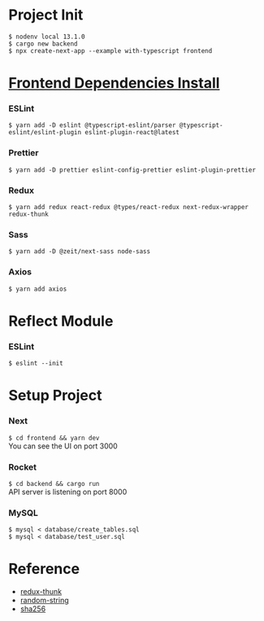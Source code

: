 # Project Init
`$ nodenv local 13.1.0`  
`$ cargo new backend`  
`$ npx create-next-app --example with-typescript frontend`

# [Frontend Dependencies Install](https://qiita.com/yohei_nakamura/items/2365682720ffd2fb3424)
### ESLint
`$ yarn add -D eslint @typescript-eslint/parser @typescript-eslint/eslint-plugin eslint-plugin-react@latest`
### Prettier
`$ yarn add -D prettier eslint-config-prettier eslint-plugin-prettier`
### Redux
`$ yarn add redux react-redux @types/react-redux next-redux-wrapper redux-thunk`
### Sass
`$ yarn add -D @zeit/next-sass node-sass`
### Axios
`$ yarn add axios`

# Reflect Module
### ESLint
`$ eslint --init`

# Setup Project
### Next
`$ cd frontend && yarn dev`  
You can see the UI on port 3000
### Rocket
`$ cd backend && cargo run`  
API server is listening on port 8000
### MySQL
`$ mysql < database/create_tables.sql`  
`$ mysql < database/test_user.sql`

# Reference
- [redux-thunk](https://qiita.com/hiroya8649/items/c202742c99d2cc6159b8)
- [random-string](https://qiita.com/aoyagikouhei/items/b796632ff6581197737c)
- [sha256](http://kizkoh.hatenablog.com/entry/2016/06/02/154525)
